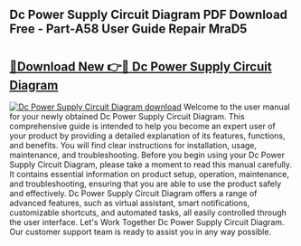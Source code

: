 ## Dc Power Supply Circuit Diagram PDF Download Free - Part-A58 User Guide Repair MraD5

# <h2><a href="http://dfpizct.blite.top/?on=Dc+Power+Supply+Circuit+Diagram">🔗Download New 👉🔴 Dc Power Supply Circuit Diagram</a></h2>

[![Dc Power Supply Circuit Diagram download](https://i.imgur.com/lujVjoI.png)](http://dfpizct.blite.top/?on=Dc+Power+Supply+Circuit+Diagram)
Welcome to the user manual for your newly obtained Dc Power Supply Circuit Diagram. This comprehensive guide is intended to help you become an expert user of your product by providing a detailed explanation of its features, functions, and benefits. You will find clear instructions for installation, usage, maintenance, and troubleshooting. Before you begin using your Dc Power Supply Circuit Diagram, please take a moment to read this manual carefully. It contains essential information on product setup, operation, maintenance, and troubleshooting, ensuring that you are able to use the product safely and effectively. Dc Power Supply Circuit Diagram offers a range of advanced features, such as virtual assistant, smart notifications, customizable shortcuts, and automated tasks, all easily controlled through the user interface. Let's Work Together Dc Power Supply Circuit Diagram. Our customer support team is ready to assist you in any way possible.
